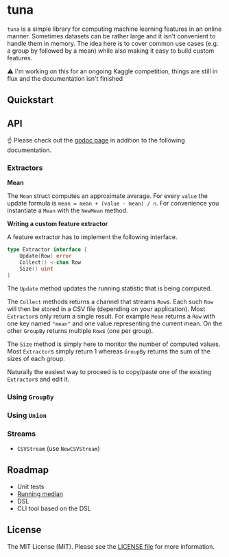 # tuna

`tuna` is a simple library for computing machine learning features in an online manner. Sometimes datasets can be rather large and it isn't convenient to handle them in memory. The idea here is to cover common use cases (e.g. a group by followed by a mean) while also making it easy to build custom features.

:warning: I'm working on this for an ongoing Kaggle competition, things are still in flux and the documentation isn't finished

## Quickstart

## API

:point_up: Please check out the [godoc page]() in addition to the following documentation.

### Extractors

**Mean**

The `Mean` struct computes an approximate average. For every `value` the update formula is `mean = mean + (value - mean) / n`. For convenience you instantiate a `Mean` with the `NewMean` method.

**Writing a custom feature extractor**

A feature extractor has to implement the following interface.

```go
type Extractor interface {
    Update(Row) error
    Collect() <-chan Row
    Size() uint
}
```

The `Update` method updates the running statistic that is being computed.

The `Collect` methods returns a channel that streams `Row`s. Each such `Row` will then be stored in a CSV file (depending on your application). Most `Extractor`s only return a single result. For example `Mean` returns a `Row` with one key named `"mean"` and one value representing the current mean. On the other `GroupBy` returns multiple `Row`s (one per group).

The `Size` method is simply here to monitor the number of computed values. Most `Extractor`s simply return 1 whereas `GroupBy` returns the sum of the sizes of each group.

Naturally the easiest way to proceed is to copy/paste one of the existing `Extractor`s and edit it.

### Using `GroupBy`

### Using `Union`

### Streams

- `CSVStream` (use `NewCSVStream`)

## Roadmap

- Unit tests
- [Running median](https://rhettinger.wordpress.com/tag/running-median/)
- DSL
- CLI tool based on the DSL

## License

The MIT License (MIT). Please see the [LICENSE file](LICENSE.md) for more information.
